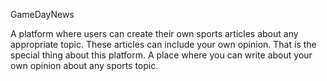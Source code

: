 GameDayNews

A platform where users can create their own sports articles about any appropriate topic. These articles can 
include your own opinion. That is the special thing about this platform. A place where you can write about your own opinion
about any sports topic.